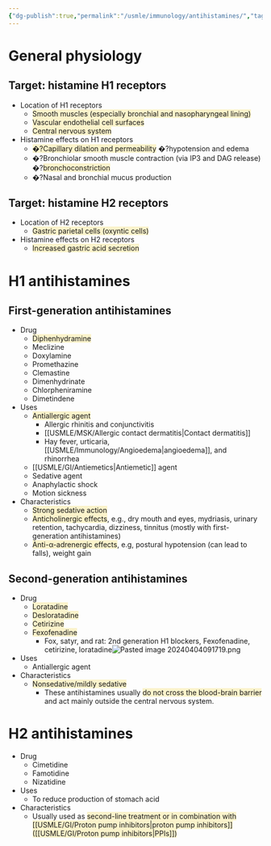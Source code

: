 ```yaml
---
{"dg-publish":true,"permalink":"/usmle/immunology/antihistamines/","tags":["t1"]}
---
```


# General physiology
## Target: histamine H1 receptors
- Location of H1 receptors
	- <span style="background:rgba(240, 200, 0, 0.2)">Smooth muscles (especially bronchial and nasopharyngeal lining)</span>
	- <span style="background:rgba(240, 200, 0, 0.2)">Vascular endothelial cell surfaces</span>
	- <span style="background:rgba(240, 200, 0, 0.2)">Central nervous system</span>
- Histamine effects on H1 receptors
	- <span style="background:rgba(240, 200, 0, 0.2)">�?Capillary dilation and permeability</span> �?hypotension and edema
	- �?Bronchiolar smooth muscle contraction (via IP3 and DAG release) �?<span style="background:rgba(240, 200, 0, 0.2)">bronchoconstriction</span>
	- �?Nasal and bronchial mucus production
## Target: histamine H2 receptors
- Location of H2 receptors
	- <span style="background:rgba(240, 200, 0, 0.2)">Gastric parietal cells (oxyntic cells)</span>
- Histamine effects on H2 receptors
	- <span style="background:rgba(240, 200, 0, 0.2)">Increased gastric acid secretion</span>
# H1 antihistamines
## First-generation antihistamines
- Drug
	- <span style="background:rgba(240, 200, 0, 0.2)">Diphenhydramine</span>
	- Meclizine
	- Doxylamine
	- Promethazine
	- Clemastine
	- Dimenhydrinate
	- Chlorpheniramine
	- Dimetindene
- Uses
	- <span style="background:rgba(240, 200, 0, 0.2)">Antiallergic agent</span>
		- Allergic rhinitis and conjunctivitis
		- [[USMLE/MSK/Allergic contact dermatitis\|Contact dermatitis]]
		- Hay fever, urticaria, [[USMLE/Immunology/Angioedema\|angioedema]], and rhinorrhea
	- [[USMLE/GI/Antiemetics\|Antiemetic]] agent
	- Sedative agent
	- Anaphylactic shock
	- Motion sickness
- Characteristics
	- <span style="background:rgba(240, 200, 0, 0.2)">Strong sedative action</span>
	- <span style="background:rgba(240, 200, 0, 0.2)">Anticholinergic effects</span>, e.g., dry mouth and eyes, mydriasis, urinary retention, tachycardia, dizziness, tinnitus (mostly with first-generation antihistamines)
	- <span style="background:rgba(240, 200, 0, 0.2)">Anti-α-adrenergic effects</span>, e.g, postural hypotension (can lead to falls), weight gain
## Second-generation antihistamines
- Drug
	- <span style="background:rgba(240, 200, 0, 0.2)">Loratadine</span>
	- <span style="background:rgba(240, 200, 0, 0.2)">Desloratadine</span>
	- <span style="background:rgba(240, 200, 0, 0.2)">Cetirizine</span>
	- <span style="background:rgba(240, 200, 0, 0.2)">Fexofenadine</span>
		- Fox, satyr, and rat: 2nd generation H1 blockers, Fexofenadine, cetirizine, loratadine![Pasted image 20240404091719.png](/img/user/appendix/Pasted%20image%2020240404091719.png)
- Uses
	- Antiallergic agent
- Characteristics
	- <span style="background:rgba(240, 200, 0, 0.2)">Nonsedative/mildly sedative</span>
		- These antihistamines usually <span style="background:rgba(240, 200, 0, 0.2)">do not cross the blood-brain barrier</span> and act mainly outside the central nervous system.
# H2 antihistamines
- Drug
	- Cimetidine
	- Famotidine
	- Nizatidine
- Uses
	- To reduce production of stomach acid
- Characteristics
	- Usually used as <span style="background:rgba(240, 200, 0, 0.2)">second-line treatment or in combination with [[USMLE/GI/Proton pump inhibitors\|proton pump inhibitors]] ([[USMLE/GI/Proton pump inhibitors\|PPIs]])</span>

